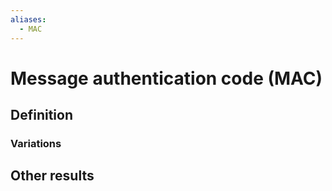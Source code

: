 ```yaml
---
aliases:
  - MAC
---
```

# Message authentication code (MAC)

## Definition


### Variations



## Other results

